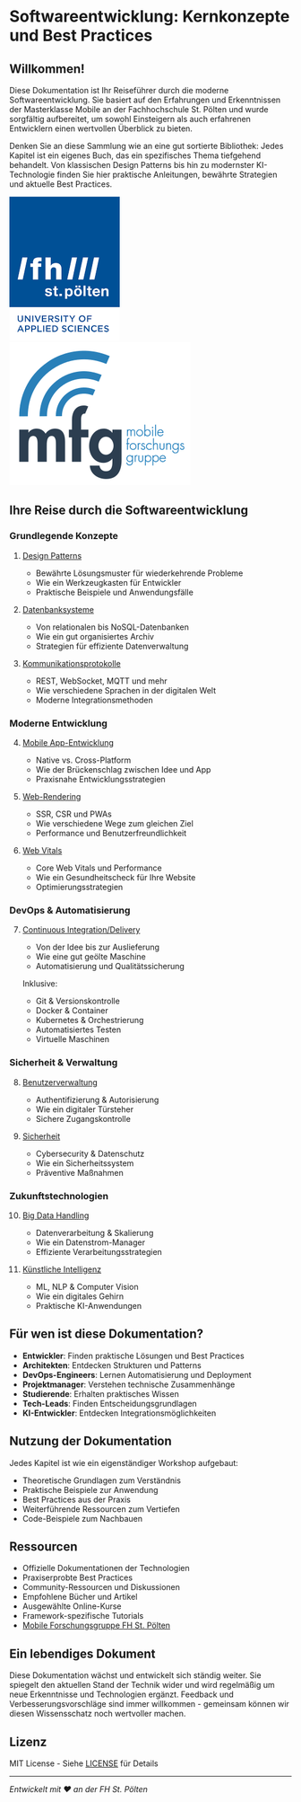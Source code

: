 # Softwareentwicklung: Kernkonzepte und Best Practices

## Willkommen!
Diese Dokumentation ist Ihr Reiseführer durch die moderne Softwareentwicklung. Sie basiert auf den Erfahrungen und Erkenntnissen der Masterklasse Mobile an der Fachhochschule St. Pölten und wurde sorgfältig aufbereitet, um sowohl Einsteigern als auch erfahrenen Entwicklern einen wertvollen Überblick zu bieten.

Denken Sie an diese Sammlung wie an eine gut sortierte Bibliothek: Jedes Kapitel ist ein eigenes Buch, das ein spezifisches Thema tiefgehend behandelt. Von klassischen Design Patterns bis hin zu modernster KI-Technologie finden Sie hier praktische Anleitungen, bewährte Strategien und aktuelle Best Practices.

[![FH St. Pölten](images/FHSTP_LOGO.png)](https://fhstp.ac.at)
[![Mobile Forschungsgruppe](images/mfg_Logo.svg)](https://mfg.fhstp.ac.at)

## Ihre Reise durch die Softwareentwicklung

### Grundlegende Konzepte
1. [Design Patterns](/Design_Patterns)
   - Bewährte Lösungsmuster für wiederkehrende Probleme
   - Wie ein Werkzeugkasten für Entwickler
   - Praktische Beispiele und Anwendungsfälle

2. [Datenbanksysteme](/Databases)
   - Von relationalen bis NoSQL-Datenbanken
   - Wie ein gut organisiertes Archiv
   - Strategien für effiziente Datenverwaltung

3. [Kommunikationsprotokolle](/Communication)
   - REST, WebSocket, MQTT und mehr
   - Wie verschiedene Sprachen in der digitalen Welt
   - Moderne Integrationsmethoden

### Moderne Entwicklung
4. [Mobile App-Entwicklung](/App_Development)
   - Native vs. Cross-Platform
   - Wie der Brückenschlag zwischen Idee und App
   - Praxisnahe Entwicklungsstrategien

5. [Web-Rendering](/Web_Rendering)
   - SSR, CSR und PWAs
   - Wie verschiedene Wege zum gleichen Ziel
   - Performance und Benutzerfreundlichkeit

6. [Web Vitals](/Web_Vitals)
   - Core Web Vitals und Performance
   - Wie ein Gesundheitscheck für Ihre Website
   - Optimierungsstrategien

### DevOps & Automatisierung
7. [Continuous Integration/Delivery](/CI_CD)
   - Von der Idee bis zur Auslieferung
   - Wie eine gut geölte Maschine
   - Automatisierung und Qualitätssicherung
   
   Inklusive:
   - Git & Versionskontrolle
   - Docker & Container
   - Kubernetes & Orchestrierung
   - Automatisiertes Testen
   - Virtuelle Maschinen

### Sicherheit & Verwaltung
8. [Benutzerverwaltung](/User_Management)
   - Authentifizierung & Autorisierung
   - Wie ein digitaler Türsteher
   - Sichere Zugangskontrolle

9. [Sicherheit](/Security)
   - Cybersecurity & Datenschutz
   - Wie ein Sicherheitssystem
   - Präventive Maßnahmen

### Zukunftstechnologien
10. [Big Data Handling](/Big_Data_Handling)
    - Datenverarbeitung & Skalierung
    - Wie ein Datenstrom-Manager
    - Effiziente Verarbeitungsstrategien

11. [Künstliche Intelligenz](/AI)
    - ML, NLP & Computer Vision
    - Wie ein digitales Gehirn
    - Praktische KI-Anwendungen

## Für wen ist diese Dokumentation?
- **Entwickler**: Finden praktische Lösungen und Best Practices
- **Architekten**: Entdecken Strukturen und Patterns
- **DevOps-Engineers**: Lernen Automatisierung und Deployment
- **Projektmanager**: Verstehen technische Zusammenhänge
- **Studierende**: Erhalten praktisches Wissen
- **Tech-Leads**: Finden Entscheidungsgrundlagen
- **KI-Entwickler**: Entdecken Integrationsmöglichkeiten

## Nutzung der Dokumentation
Jedes Kapitel ist wie ein eigenständiger Workshop aufgebaut:
- Theoretische Grundlagen zum Verständnis
- Praktische Beispiele zur Anwendung
- Best Practices aus der Praxis
- Weiterführende Ressourcen zum Vertiefen
- Code-Beispiele zum Nachbauen

## Ressourcen
- Offizielle Dokumentationen der Technologien
- Praxiserprobte Best Practices
- Community-Ressourcen und Diskussionen
- Empfohlene Bücher und Artikel
- Ausgewählte Online-Kurse
- Framework-spezifische Tutorials
- [Mobile Forschungsgruppe FH St. Pölten](https://mfg.fhstp.ac.at/)

## Ein lebendiges Dokument
Diese Dokumentation wächst und entwickelt sich ständig weiter. Sie spiegelt den aktuellen Stand der Technik wider und wird regelmäßig um neue Erkenntnisse und Technologien ergänzt. Feedback und Verbesserungsvorschläge sind immer willkommen - gemeinsam können wir diesen Wissensschatz noch wertvoller machen.

## Lizenz
MIT License - Siehe [LICENSE](LICENSE) für Details

---
*Entwickelt mit ♥ an der FH St. Pölten* 